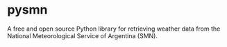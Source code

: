 # pysmn
A free and open source Python library for retrieving weather data from the National Meteorological Service of Argentina (SMN). 
